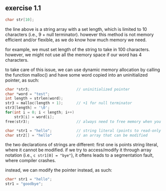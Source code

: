 
## exercise 1.1
```c
char str[10];
```

the line above is a string array with a set length, which is limited to 10 characters (i.e., 9 + null terminator). however this method is not memory efficient and/or flexible, as we do know how much memory we need.  

for example, we must set length of the string to take in 100 characters. however, we might not use all the memory space if our word has 4 characters.  

to take care of this issue, we can use dynamic memory allocation by calling the function malloc() and have some word copied into an uninitialized pointer, as such:  

```c
char *str3;                     // uninitialized pointer 
char *word = "test"; 
int length = strlen(word);
str3 = malloc(length + 1);      // +1 for null terminator
str3[length] = '\0';
for(int i = 0; i < length; i++)
    str3[i] = word[i];
free(str3);                     // always need to free memory when you want to  modify
```

```c
char *str1 = "hello";           // string literal (points to read-only memory)
char str2[] = "hello"           // an array that can be modified
```

the two declarations of strings are different: first one is points string literal, where it cannot be modified. if we try to access/modify it through array notation (i.e., ```c str1[0] = "bye"```), it oftens leads to a segmentation fault, where compiler crashes.      

instead, we can modify the pointer instead, as such:

```c
char* str1 = "hello"; 
str1 = "goodbye";
```